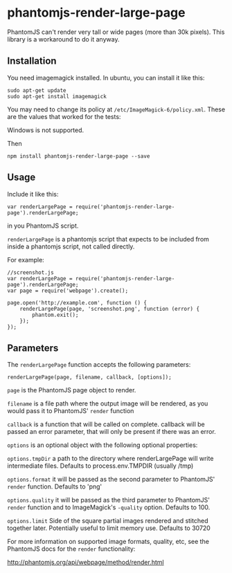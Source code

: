 # phantomjs-render-large-page
PhantomJS can't render very tall or wide pages (more than 30k pixels).  This library is a workaround to do it anyway.

## Installation
You need imagemagick installed.  In ubuntu, you can install it like this:

    sudo apt-get update
    sudo apt-get install imagemagick

You may need to change its policy at `/etc/ImageMagick-6/policy.xml`.  These are the values that worked for the tests:

  <policy domain="resource" name="memory" value="4096MiB"/>
  <policy domain="resource" name="map" value="4096MiB"/>
  <policy domain="resource" name="width" value="128KP"/>
  <policy domain="resource" name="height" value="128KP"/>
  <policy domain="resource" name="area" value="1024MB"/>
  <policy domain="resource" name="disk" value="8GiB"/>

Windows is not supported.

Then

    npm install phantomjs-render-large-page --save

## Usage
Include it like this:

    var renderLargePage = require('phantomjs-render-large-page').renderLargePage;

in you PhantomJS script.

`renderLargePage` is a phantomjs script that expects to be included from inside a phantomjs script, not called directly.

For example: 

    //screenshot.js
    var renderLargePage = require('phantomjs-render-large-page').renderLargePage;
    var page = require('webpage').create();

    page.open('http://example.com', function () {
        renderLargePage(page, 'screenshot.png', function (error) {
            phantom.exit();
        });
    });


## Parameters
The `renderLargePage` function accepts the following parameters:

    renderLargePage(page, filename, callback, [options]);

`page` is the PhantomJS page object to render.

`filename` is a file path where the output image will be rendered, as you would pass it to PhantomJS' `render` function

`callback` is a function that will be called on complete.  callback will be passed an error parameter, that will only be present if there was an error.

`options` is an optional object with the following optional properties:

`options.tmpDir` a path to the directory where renderLargePage will write intermediate files.  Defaults to process.env.TMPDIR (usually /tmp)

`options.format` it will be passed as the second parameter to PhantomJS' `render` function.  Defaults to 'png'

`options.quality` it will be passed as the third parameter to PhantomJS' `render` function and to ImageMagick's `-quality` option.  Defaults to 100.

`options.limit` Side of the square partial images rendered and stitched together later.  Potentially useful to limit memory use.  Defaults to 30720

For more information on supported image formats, quality, etc, see the PhantomJS docs for the `render` functionality:

http://phantomjs.org/api/webpage/method/render.html
